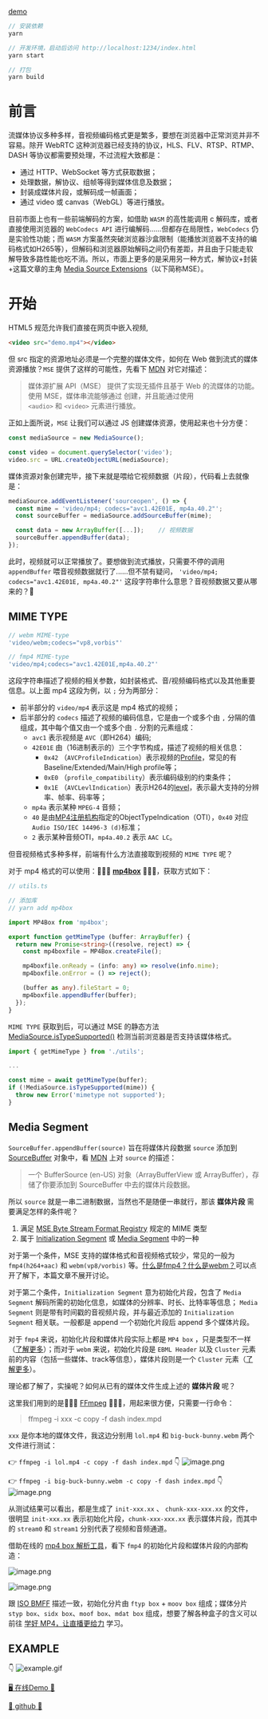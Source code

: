[demo](https://shushushv.github.io/Front-End-Media/MSE/Introduction/example/)

```javascript
// 安装依赖
yarn

// 开发环境，启动后访问 http://localhost:1234/index.html
yarn start

// 打包
yarn build
```

# 前言

流媒体协议多种多样，音视频编码格式更是繁多，要想在浏览器中正常浏览并非不容易。除开 WebRTC 这种浏览器已经支持的协议，HLS、FLV、RTSP、RTMP、DASH 等协议都需要预处理，不过流程大致都是：

- 通过 HTTP、WebSocket 等方式获取数据；
- 处理数据，解协议、组帧等得到媒体信息及数据；
- 封装成媒体片段，或解码成一帧画面；
- 通过 video 或 canvas（WebGL）等进行播放。

目前市面上也有一些前端解码的方案，如借助 `WASM` 的高性能调用 c 解码库，或者直接使用浏览器的 `WebCodecs API` 进行编解码......但都存在局限性，`WebCodecs` 仍是实验性功能；而 `WASM` 方案虽然突破浏览器沙盒限制（能播放浏览器不支持的编码格式如H265等），但解码和浏览器原始解码之间仍有差距，并且由于只能走软解导致多路性能也吃不消。所以，市面上更多的是采用另一种方式，解协议+封装+这篇文章的主角 [Media Source Extensions](https://developer.mozilla.org/zh-CN/docs/Web/API/Media_Source_Extensions_API)（以下简称MSE）。

# 开始

HTML5 规范允许我们直接在网页中嵌入视频,
```html
<video src="demo.mp4"></video>
```
但 src 指定的资源地址必须是一个完整的媒体文件，如何在 Web 做到流式的媒体资源播放？`MSE` 提供了这样的可能性，先看下 [MDN](https://developer.mozilla.org/zh-CN/docs/Web/API/Media_Source_Extensions_API) 对它对描述：

> 媒体源扩展 API（MSE） 提供了实现无插件且基于 Web 的流媒体的功能。使用 MSE，媒体串流能够通过  创建，并且能通过使用 `<audio>` 和 `<video>` 元素进行播放。

正如上面所说，`MSE` 让我们可以通过 JS 创建媒体资源，使用起来也十分方便：

```javascript
const mediaSource = new MediaSource();

const video = document.querySelector('video');
video.src = URL.createObjectURL(mediaSource);
```

媒体资源对象创建完毕，接下来就是喂给它视频数据（片段），代码看上去就像是：

```javascript
mediaSource.addEventListener('sourceopen', () => {
  const mime = 'video/mp4; codecs="avc1.42E01E, mp4a.40.2"';
  const sourceBuffer = mediaSource.addSourceBuffer(mime);

  const data = new ArrayBuffer([...]);    // 视频数据
  sourceBuffer.appendBuffer(data);
});
```

此时，视频就可以正常播放了。要想做到流式播放，只需要不停的调用 `appendBuffer` 喂音视频数据就行了......但不禁有疑问， `'video/mp4; codecs="avc1.42E01E, mp4a.40.2"'` 这段字符串什么意思？音视频数据又要从哪来的？🤔

## MIME TYPE
```javascript
// webm MIME-type
'video/webm;codecs="vp8,vorbis"'

// fmp4 MIME-type
'video/mp4;codecs="avc1.42E01E,mp4a.40.2"'
```
这段字符串描述了视频的相关参数，如封装格式、音/视频编码格式以及其他重要信息。以上面 mp4 这段为例，以 `;` 分为两部分：
 - 前半部分的 `video/mp4` 表示这是 mp4 格式的视频；
 - 后半部分的 `codecs` 描述了视频的编码信息，它是由一个或多个由 `,` 分隔的值组成，其中每个值又由一个或多个由 `.` 分割的元素组成：
   - `avc1` 表示视频是 `AVC`（即H264）编码;
   - `42E01E` 由（16进制表示的）三个字节构成，描述了视频的相关信息：
     - `0x42` （`AVCProfileIndication`）表示视频的[Profile](https://blog.pearce.org.nz/2013/11/what-does-h264avc1-codecs-parameters.html)，常见的有 Baseline/Extended/Main/High profile等；
     - `0xE0` （`profile_compatibility`）表示编码级别的约束条件；
     - `0x1E` （`AVCLevlIndication`）表示H264的[level](https://en.wikipedia.org/wiki/Advanced_Video_Coding#Levels)，表示最大支持的分辨率、帧率、码率等；
   - `mp4a` 表示某种 `MPEG-4` 音频；
   - `40` 是由[MP4注册机构](http://mp4ra.org/#/)指定的ObjectTypeIndication（OTI），`0x40` 对应 `Audio ISO/IEC 14496-3 (d)`标准；
   - `2` 表示某种音频OTI，`mp4a.40.2` 表示 `AAC LC`。

但音视频格式多种多样，前端有什么方法直接取到视频的 `MIME TYPE` 呢？

对于 mp4 格式的可以使用：🌟🌟🌟 [**mp4box**](https://www.npmjs.com/package/mp4box) 🌟🌟🌟，获取方式如下：

```typescript
// utils.ts

// 添加库
// yarn add mp4box

import MP4Box from 'mp4box';

export function getMimeType (buffer: ArrayBuffer) {
  return new Promise<string>((resolve, reject) => {
    const mp4boxfile = MP4Box.createFile();

    mp4boxfile.onReady = (info: any) => resolve(info.mime);
    mp4boxfile.onError = () => reject();

    (buffer as any).fileStart = 0;
    mp4boxfile.appendBuffer(buffer);
  });
}
```

`MIME TYPE` 获取到后，可以通过 MSE 的静态方法 [MediaSource.isTypeSupported()](https://developer.mozilla.org/en-US/docs/Web/API/MediaSource/isTypeSupported) 检测当前浏览器是否支持该媒体格式。

```javascript
import { getMimeType } from './utils';

...

const mime = await getMimeType(buffer);
if (!MediaSource.isTypeSupported(mime)) {
  throw new Error('mimetype not supported');
}
```

## Media Segment
`SourceBuffer.appendBuffer(source)` 旨在将媒体片段数据 `source` 添加到 [SourceBuffer](https://developer.mozilla.org/zh-CN/docs/Web/API/SourceBuffer) 对象中，看 [MDN](https://developer.mozilla.org/zh-CN/docs/Web/API/SourceBuffer/appendBuffer#parameters) 上对 `source` 的描述：

> 一个 BufferSource (en-US) 对象（ArrayBufferView 或 ArrayBuffer），存储了你要添加到 SourceBuffer 中去的媒体片段数据。

所以 `source` 就是一串二进制数据，当然也不是随便一串就行，那该 **媒体片段** 需要满足怎样的条件呢？

1. 满足 [MSE Byte Stream Format Registry](https://www.w3.org/TR/mse-byte-stream-format-registry/) 规定的 MIME 类型
2. 属于 [Initialization Segment](https://www.w3.org/TR/media-source/#init-segment) 或 [Media Segment](https://www.w3.org/TR/media-source/#media-segment) 中的一种

对于第一个条件，MSE 支持的媒体格式和音视频格式较少，常见的一般为 `fmp4(h264+aac)` 和 `webm(vp8/vorbis)` 等。[什么是fmp4？](https://stackoverflow.com/questions/35177797/what-exactly-is-fragmented-mp4fmp4-how-is-it-different-from-normal-mp4)[什么是webm？](https://www.w3.org/TR/mse-byte-stream-format-webm/)可以点开了解下，本篇文章不展开讨论。

对于第二个条件，`Initialization Segment` 意为初始化片段，包含了 `Media Segment` 解码所需的初始化信息，如媒体的分辨率、时长、比特率等信息； `Media Segment` 则是带有时间戳的音视频片段，并与最近添加的 `Initialization Segment` 相关联。一般都是 append 一个初始化片段后 append 多个媒体片段。

对于 `fmp4` 来说，初始化片段和媒体片段实际上都是 `MP4 box` ，只是类型不一样（[了解更多](https://w3c.github.io/mse-byte-stream-format-isobmff/#iso-init-segments)）；而对于 `webm` 来说，初始化片段是 `EBML Header` 以及 `Cluster` 元素前的内容（包括一些媒体、track等信息），媒体片段则是一个 `Cluster` 元素（[了解更多](https://w3c.github.io/mse-byte-stream-format-webm/#webm-init-segments)）。

理论都了解了，实操呢？如何从已有的媒体文件生成上述的 **媒体片段** 呢？

这里我们用到的是🌟🌟🌟 [FFmpeg](http://www.ffmpeg.org/) 🌟🌟🌟，用起来很方便，只需要一行命令：

> ffmpeg -i xxx -c copy -f dash index.mpd

`xxx` 是你本地的媒体文件，我这边分别用 `lol.mp4` 和 `big-buck-bunny.webm` 两个文件进行测试：

👉 `ffmpeg -i lol.mp4 -c copy -f dash index.mpd`
👇
![image.png](https://github.com/shushushv/Front-End-Media/blob/master/MSE/Introduction/docs/lol-dash.png)

👉 `ffmpeg -i big-buck-bunny.webm -c copy -f dash index.mpd`
👇
![image.png](https://github.com/shushushv/Front-End-Media/blob/master/MSE/Introduction/docs/big-buck-bunny-dash.png)

从测试结果可以看出，都是生成了 `init-xxx.xx` 、 `chunk-xxx-xxx.xx` 的文件，
很明显 `init-xxx.xx` 表示初始化片段，`chunk-xxx-xxx.xx` 表示媒体片段，而其中的 `stream0` 和 `stream1` 分别代表了视频和音频通道。

借助在线的 [mp4 box 解析工具](http://mp4parser.com/)，看下 `fmp4` 的初始化片段和媒体片段的内部构造：

![image.png](https://github.com/shushushv/Front-End-Media/blob/master/MSE/Introduction/docs/IS-mp4box.png)

![image.png](https://github.com/shushushv/Front-End-Media/blob/master/MSE/Introduction/docs/MS-mp4box.png)

跟 [ISO BMFF](https://www.w3.org/TR/mse-byte-stream-format-isobmff/#iso-init-segments) 描述一致，初始化分片由 `ftyp box` + `moov box` 组成；媒体分片 `styp box`、`sidx box`、`moof box`、`mdat box` 组成，想要了解各种盒子的含义可以前往 [学好 MP4，让直播更给力](https://segmentfault.com/a/1190000010776938) 学习。

## EXAMPLE

👇
![example.gif](https://github.com/shushushv/Front-End-Media/blob/master/MSE/Introduction/docs/example.gif)

[🖥 在线Demo 🌰](https://shushushv.github.io/Front-End-Media/MSE/Introduction/example/)

[🔗 github 🌟](https://github.com/shushushv/Front-End-Media/tree/master/MSE/Introduction)

